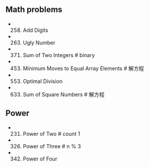 ## Math problems
- 258. Add Digits
- 263. Ugly Number

- 371. Sum of Two Integers           # binary 
- 453. Minimum Moves to Equal Array Elements   # 解方程

- 553. Optimal Division
- 633. Sum of Square Numbers      # 解方程


## Power
- 231. Power of Two       # count 1
- 326. Power of Three     # n % 3
- 342. Power of Four